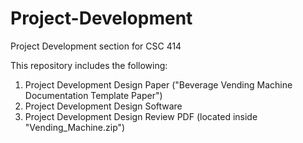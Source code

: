 # Project-Development
Project Development section for CSC 414

This repository includes the following:
  1. Project Development Design Paper ("Beverage Vending Machine Documentation Template Paper")
  2. Project Development Design Software
  3. Project Development Design Review PDF (located inside "Vending_Machine.zip")
